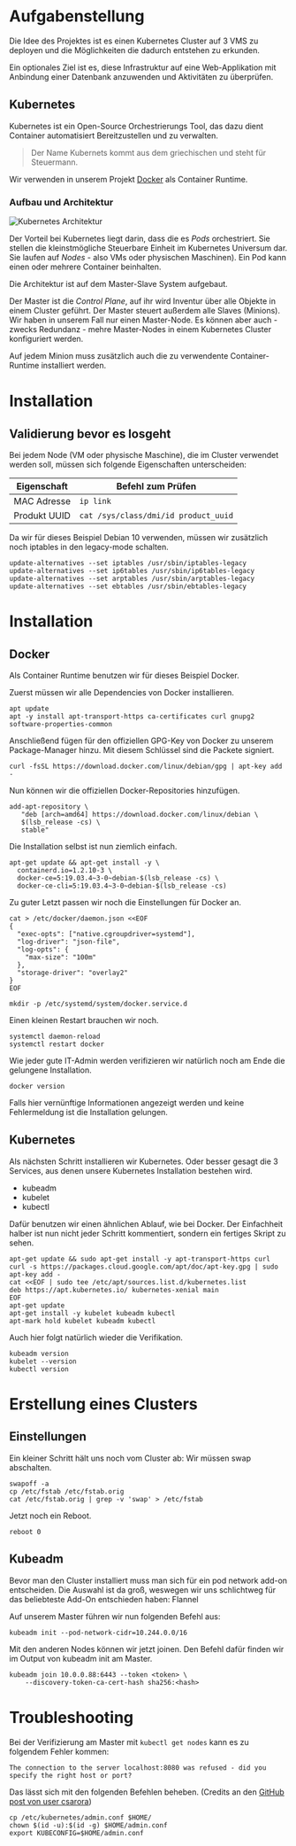 # Aufgabenstellung

Die Idee des Projektes ist es einen Kubernetes Cluster auf 3 VMS zu deployen und die Möglichkeiten die dadurch entstehen zu erkunden.  

Ein optionales Ziel ist es, diese Infrastruktur auf eine Web-Applikation mit Anbindung einer Datenbank anzuwenden und Aktivitäten zu überprüfen. 

## Kubernetes

Kubernetes ist ein Open-Source Orchestrierungs Tool, das dazu dient Container automatisiert Bereitzustellen und zu verwalten.

> Der Name Kubernets kommt aus dem griechischen und steht für Steuermann.

Wir verwenden in unserem Projekt [Docker](https://www.docker.com/) als Container Runtime.

### Aufbau und Architektur

![Kubernetes Architektur](kuber.png)

Der Vorteil bei Kubernetes liegt darin, dass die es _Pods_ orchestriert. Sie stellen die kleinstmögliche Steuerbare Einheit im Kubernetes Universum dar. Sie laufen auf _Nodes_ - also VMs oder physischen Maschinen). Ein Pod kann einen oder mehrere Container beinhalten.

Die Architektur ist auf dem Master-Slave System aufgebaut. 

Der Master ist die _Control Plane_, auf ihr wird Inventur über alle Objekte in einem Cluster geführt. Der Master steuert außerdem alle Slaves (Minions). Wir haben in unserem Fall nur einen Master-Node. Es können aber auch - zwecks Redundanz - mehre Master-Nodes in einem Kubernetes Cluster konfiguriert werden.

Auf jedem Minion muss zusätzlich auch die zu verwendente Container-Runtime installiert werden. 

# Installation

## Validierung bevor es losgeht

Bei jedem Node (VM oder physische Maschine), die im Cluster verwendet werden soll, müssen sich folgende Eigenschaften unterscheiden:

|Eigenschaft|Befehl zum Prüfen|
| - | - |
|MAC Adresse|`ip link`|
|Produkt UUID|`cat /sys/class/dmi/id product_uuid`|

Da wir für dieses Beispiel Debian 10 verwenden, müssen wir zusätzlich noch iptables in den legacy-mode schalten.

```shell
update-alternatives --set iptables /usr/sbin/iptables-legacy
update-alternatives --set ip6tables /usr/sbin/ip6tables-legacy
update-alternatives --set arptables /usr/sbin/arptables-legacy
update-alternatives --set ebtables /usr/sbin/ebtables-legacy
```

# Installation

## Docker
Als Container Runtime benutzen wir für dieses Beispiel Docker.

Zuerst müssen wir alle Dependencies von Docker installieren.

```shell
apt update
apt -y install apt-transport-https ca-certificates curl gnupg2 software-properties-common
```

Anschließend fügen für den offiziellen GPG-Key von Docker zu unserem Package-Manager hinzu. Mit diesem Schlüssel sind die Packete signiert.

```shell
curl -fsSL https://download.docker.com/linux/debian/gpg | apt-key add -
```

Nun können wir die offiziellen Docker-Repositories hinzufügen.

```shell
add-apt-repository \
   "deb [arch=amd64] https://download.docker.com/linux/debian \
   $(lsb_release -cs) \
   stable"
```

Die Installation selbst ist nun ziemlich einfach.

```shell
apt-get update && apt-get install -y \
  containerd.io=1.2.10-3 \
  docker-ce=5:19.03.4~3-0~debian-$(lsb_release -cs) \
  docker-ce-cli=5:19.03.4~3-0~debian-$(lsb_release -cs)
```

Zu guter Letzt passen wir noch die Einstellungen für Docker an.

```shell
cat > /etc/docker/daemon.json <<EOF
{
  "exec-opts": ["native.cgroupdriver=systemd"],
  "log-driver": "json-file",
  "log-opts": {
    "max-size": "100m"
  },
  "storage-driver": "overlay2"
}
EOF

mkdir -p /etc/systemd/system/docker.service.d
```

Einen kleinen Restart brauchen wir noch.

```shell
systemctl daemon-reload
systemctl restart docker
```

Wie jeder gute IT-Admin werden verifizieren wir natürlich noch am Ende die gelungene Installation.

```shell
docker version
```

Falls hier vernünftige Informationen angezeigt werden und keine Fehlermeldung ist die Installation gelungen.

## Kubernetes

Als nächsten Schritt installieren wir Kubernetes. Oder besser gesagt die 3 Services, aus denen unsere Kubernetes Installation bestehen wird.

* kubeadm
* kubelet
* kubectl

Dafür benutzen wir einen ähnlichen Ablauf, wie bei Docker. Der Einfachheit halber ist nun nicht jeder Schritt kommentiert, sondern ein fertiges Skript zu sehen.

```shell
apt-get update && sudo apt-get install -y apt-transport-https curl
curl -s https://packages.cloud.google.com/apt/doc/apt-key.gpg | sudo apt-key add -
cat <<EOF | sudo tee /etc/apt/sources.list.d/kubernetes.list
deb https://apt.kubernetes.io/ kubernetes-xenial main
EOF
apt-get update
apt-get install -y kubelet kubeadm kubectl
apt-mark hold kubelet kubeadm kubectl
```

Auch hier folgt natürlich wieder die Verifikation.

```shell
kubeadm version
kubelet --version
kubectl version
```

# Erstellung eines Clusters

## Einstellungen

Ein kleiner Schritt hält uns noch vom Cluster ab: Wir müssen swap abschalten.

```shell 
swapoff -a
cp /etc/fstab /etc/fstab.orig
cat /etc/fstab.orig | grep -v 'swap' > /etc/fstab
```

Jetzt noch ein Reboot. 

```shell
reboot 0
```

## Kubeadm

Bevor man den Cluster installiert muss man sich für ein pod network add-on entscheiden. Die Auswahl ist da groß, weswegen wir uns schlichtweg für das beliebteste Add-On entschieden haben: Flannel

Auf unserem Master führen wir nun folgenden Befehl aus:

```shell
kubeadm init --pod-network-cidr=10.244.0.0/16
```

Mit den anderen Nodes können wir jetzt joinen. Den Befehl dafür finden wir im Output von kubeadm init am Master.

```shell
kubeadm join 10.0.0.88:6443 --token <token> \
    --discovery-token-ca-cert-hash sha256:<hash>
```


# Troubleshooting

Bei der Verifizierung am Master mit `kubectl get nodes` kann es zu folgendem Fehler kommen:

```shell
The connection to the server localhost:8080 was refused - did you specify the right host or port?
```

Das lässt sich mit den folgenden Befehlen beheben. (Credits an den [GitHub post von user csarora](https://github.com/kubernetes/kubernetes/issues/44665#issuecomment-295216655))

```shell
cp /etc/kubernetes/admin.conf $HOME/
chown $(id -u):$(id -g) $HOME/admin.conf
export KUBECONFIG=$HOME/admin.conf
```
